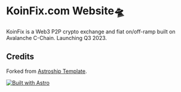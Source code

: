 # KoinFix.com Website🛸

KoinFix is a Web3 P2P crypto exchange and fiat on/off-ramp built on Avalanche C-Chain. Launching Q3 2023.

## Credits

Forked from [Astroship Template](https://web3templates.com/templates/astroship-starter-website-template-for-astro).

[![Built with Astro](https://astro.badg.es/v1/built-with-astro.svg)](https://astro.build)